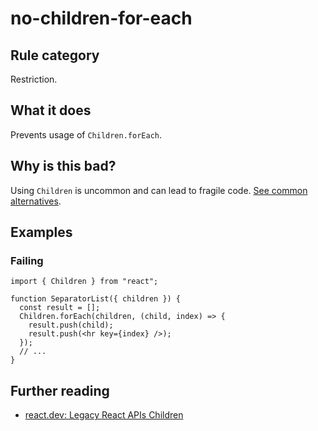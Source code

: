 # no-children-for-each

## Rule category

Restriction.

## What it does

Prevents usage of `Children.forEach`.

## Why is this bad?

Using `Children` is uncommon and can lead to fragile code. [See common alternatives](https://react.dev/reference/react/Children#alternatives).

## Examples

### Failing

```tsx
import { Children } from "react";

function SeparatorList({ children }) {
  const result = [];
  Children.forEach(children, (child, index) => {
    result.push(child);
    result.push(<hr key={index} />);
  });
  // ...
}
```

## Further reading

- [react.dev: Legacy React APIs Children](https://react.dev/reference/react/Children)
